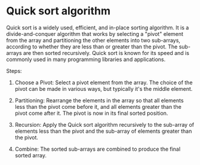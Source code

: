 # Quick sort algorithm

Quick sort is a widely used, efficient, and in-place sorting algorithm. It is a divide-and-conquer algorithm that works by selecting a "pivot" element from the array and partitioning the other elements into two sub-arrays, according to whether they are less than or greater than the pivot. The sub-arrays are then sorted recursively. Quick sort is known for its speed and is commonly used in many programming libraries and applications.

Steps:

1. Choose a Pivot: Select a pivot element from the array. The choice of the pivot can be made in various ways, but typically it's the middle element.

2. Partitioning: Rearrange the elements in the array so that all elements less than the pivot come before it, and all elements greater than the pivot come after it. The pivot is now in its final sorted position.

3. Recursion: Apply the Quick sort algorithm recursively to the sub-array of elements less than the pivot and the sub-array of elements greater than the pivot.

4. Combine: The sorted sub-arrays are combined to produce the final sorted array.
